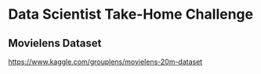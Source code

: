 # Data Scientist Take-Home Challenge

## Movielens Dataset
https://www.kaggle.com/grouplens/movielens-20m-dataset
